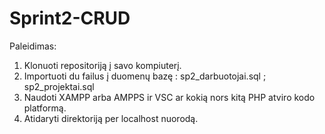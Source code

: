 # Sprint2-CRUD

Paleidimas:

1. Klonuoti repositoriją į savo kompiuterį.
2. Importuoti du failus į duomenų bazę : sp2_darbuotojai.sql ; sp2_projektai.sql
3. Naudoti XAMPP arba AMPPS ir VSC ar kokią nors kitą PHP atviro kodo platformą.
4. Atidaryti direktoriją per localhost nuorodą.
